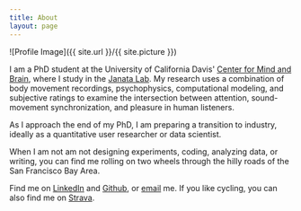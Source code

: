 ```yaml
---
title: About
layout: page
---
```

![Profile Image]({{ site.url }}/{{ site.picture }})

I am a PhD student at the University of California Davis' [Center for Mind and Brain](http://mindbrain.ucdavis.edu), where I study in the [Janata Lab](https://atonal.ucdavis.edu). My research uses a combination of body movement recordings, psychophysics, computational modeling, and subjective ratings to examine the intersection between attention, sound-movement synchronization, and pleasure in human listeners.

As I approach the end of my PhD, I am preparing a transition to industry, ideally as a quantitative user researcher or data scientist.

When I am not am not designing experiments, coding, analyzing data, or writing, you can find me rolling on two wheels through the hilly roads of the San Francisco Bay Area.

Find me on [LinkedIn](https://linkedin.com/in/bkhurley/) and [Github](https://github.com/bkhurley), or [email](hurley.brian@gmail.com) me. If you like cycling, you can also find me on [Strava](https://www.strava.com/athletes/4699116).
